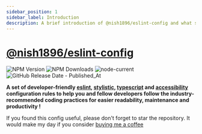 ```yaml
---
sidebar_position: 1
sidebar_label: Introduction
description: A brief introduction of @nish1896/eslint-config and what sets of rules does it use.
---
```


# [@nish1896/eslint-config](https://www.npmjs.com/package/@nish1896/eslint-config)

![NPM Version](https://img.shields.io/npm/v/%40nish1896%2Feslint-config)
![NPM Downloads](https://img.shields.io/npm/dt/%40nish1896%2Feslint-config)
![node-current](https://img.shields.io/node/v/%40nish1896%2Feslint-config?color=%23e86267)
![GitHub Release Date - Published_At](https://img.shields.io/github/release-date/nishkohli96/eslint-config)

**A set of developer-friendly [eslint](https://eslint.org/), [stylistic](https://eslint.style/), [typescript](https://www.typescriptlang.org/) and [accessibility](https://developer.mozilla.org/en-US/docs/Learn/Accessibility/What_is_accessibility) configuration rules to help you and fellow developers follow the industry-recommended coding practices for easier readability, maintenance and productivity !**

If you found this config useful, please don't forget to star the repository. It would make my day if you consider [buying me a coffee](https://www.buymeacoffee.com/nish1896)